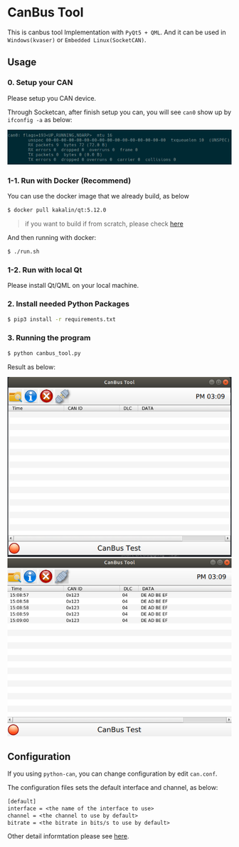 # CanBus Tool

This is canbus tool Implementation with ```PyQt5 + QML```. And it can be used in `Windows(kvaser)` or `Embedded Linux(SocketCAN)`.

## Usage

### 0. Setup your CAN

Please setup you CAN device.

Through Socketcan, after finish setup you can, you will see `can0` show up by `ifconfig -a` as below:

![](images/can0.png)

### 1-1. Run with Docker (Recommend)

You can use the docker image that we already build, as below

```bash
$ docker pull kakalin/qt:5.12.0
```
> if you want to build if from scratch, please check [here](https://github.com/kaka-lin/qt-template/tree/master/docker)

And then running with docker:

```bash
$ ./run.sh
```

### 1-2. Run with local Qt

Please install Qt/QML on your local machine.

### 2. Install needed Python Packages

```bash
$ pip3 install -r requirements.txt
```
### 3. Running the program

```bash
$ python canbus_tool.py
```

Result as below:

<img src="images/canbus_tool_0.png">

<img src="images/canbus_tool_1.png">

## Configuration

If you using `python-can`, you can change configuration by edit `can.conf`.

The configuration files sets the default interface and channel, as below:

```
[default]
interface = <the name of the interface to use>
channel = <the channel to use by default>
bitrate = <the bitrate in bits/s to use by default>
```

Other detail informtation please see [here](https://python-can.readthedocs.io/en/stable/configuration.html).

